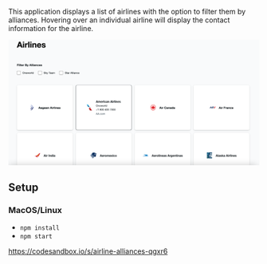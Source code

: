 This application displays a list of airlines with the option to filter them by alliances. Hovering over an individual airline will display the contact information for the airline.

![Alt text](public/airline-alliances.png?raw=true "coin-price-difference")

## Setup

### MacOS/Linux

- `npm install`
- `npm start`

https://codesandbox.io/s/airline-alliances-qgxr6
